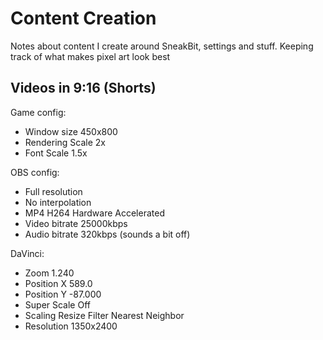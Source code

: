# Content Creation
Notes about content I create around SneakBit, settings and stuff.
Keeping track of what makes pixel art look best

## Videos in 9:16 (Shorts)
Game config:
- Window size 450x800
- Rendering Scale 2x
- Font Scale 1.5x

OBS config:
- Full resolution
- No interpolation
- MP4 H264 Hardware Accelerated
- Video bitrate 25000kbps
- Audio bitrate 320kbps (sounds a bit off)

DaVinci:
- Zoom 1.240
- Position X 589.0
- Position Y -87.000
- Super Scale Off
- Scaling Resize Filter Nearest Neighbor
- Resolution 1350x2400